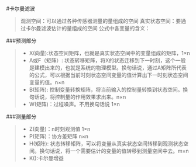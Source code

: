#卡尔曼滤波
>观测空间：可以通过各种传感器测量的量组成的空间
>真实状态空间：要通过卡尔曼滤波估计的量组成的空间
>公式中各变量的含义：

###预测部分
>* X(向量):状态空间矩阵，也就是真实状态空间中的变量组成的矩阵，1×n
>* A或F（矩阵）: 状态转移矩阵，将X的状态迁移到下一时刻，这个一般是建模出来的，也就是系统的物理模型。换句话说，通过A矩阵所代表的公式，可以根据当前时刻状态空间变量的值计算出下一时刻状态空间变量的值。n×n
>* B(矩阵): 控制变量转换矩阵，将当前输入的控制量转换到状态空间。换句话说，将控制量的作用效果求出来。n×n
>* W(矩阵)：过程噪声。不用换句话说 1×n

###测量部分
>* Z(向量)：n时刻观测值 1×n
>* P(矩阵)：协方差矩阵 n×n
>* H(矩阵): 状态转移矩阵，可以将变量从真实状态空间转移到观测状态空间。换句话说，将一个需要估计的变量的值转移到测量空间中去。m×n
>* K():卡尔曼增益